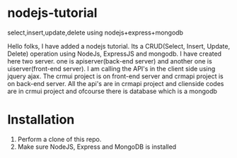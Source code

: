 # nodejs-tutorial
select,insert,update,delete using nodejs+express+mongodb

Hello folks,
I have added a nodejs tutorial. Its a CRUD(Select, Insert, Update, Delete) operation using NodeJs, ExpressJS and mongodb.
I have created here two server. one is apiserver(back-end server) and another one is uiserver(front-end server). I am calling the API's in the client side using jquery ajax.
The crmui project is on front-end server and crmapi project is on back-end server.
All the api's are in crmapi project and clienside codes are in crmui project and ofcourse there is database which is a mongodb


# Installation
1. Perform a clone of this repo.
2. Make sure NodeJS, Express and MongoDB is installed
